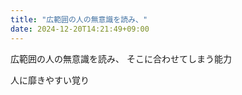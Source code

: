 ```yaml
---
title: "広範囲の人の無意識を読み、"
date: 2024-12-20T14:21:49+09:00
---
```

広範囲の人の無意識を読み、
そこに合わせてしまう能力

人に靡きやすい覚り
